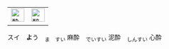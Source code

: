 <table align="left"><td><img src="https://glyphwiki.org/glyph/u9154.svg" alt="酔" height="30">　<img src="https://glyphwiki.org/glyph/u9189.svg" alt="醉" height="30"></td></table>

スイ　**よ**う　<ruby><sub>ま　すい</sub><br>麻酔</ruby>　<ruby><sub>でいすい</sub><br>泥酔</ruby>　<ruby><sub>しんすい</sub><br>心酔</ruby>　

